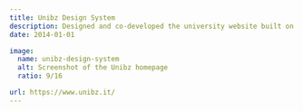 ```yaml
---
title: Unibz Design System
description: Designed and co-developed the university website built on a custom WYSIWYG editor where faculty staff can autonomously compose and publish web pages for a total of 5 schools 49 curricula and counting.
date: 2014-01-01

image:
  name: unibz-design-system
  alt: Screenshot of the Unibz homepage
  ratio: 9/16

url: https://www.unibz.it/
---
```

